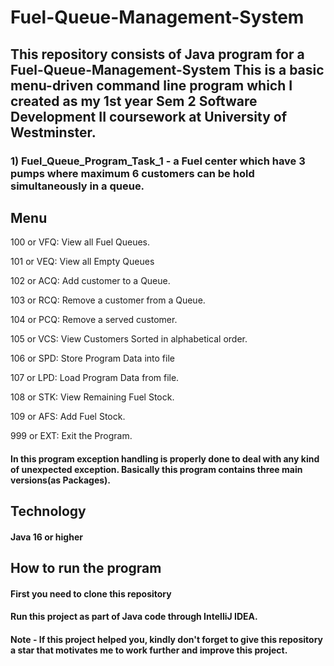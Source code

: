 # Fuel-Queue-Management-System

## This repository consists of Java program for a Fuel-Queue-Management-System This is a basic menu-driven command line program which I created as my 1st year Sem 2 Software Development II coursework at University of Westminster.

### 1) Fuel_Queue_Program_Task_1 - a Fuel center which have 3 pumps where maximum 6 customers can be hold simultaneously in a queue.
## Menu

100 or VFQ: View all Fuel Queues.

101 or VEQ: View all Empty Queues

102 or ACQ: Add customer to a Queue.

103 or RCQ: Remove a customer from a Queue.

104 or PCQ: Remove a served customer.

105 or VCS: View Customers Sorted in alphabetical order.

106 or SPD: Store Program Data into file

107 or LPD: Load Program Data from file.

108 or STK: View Remaining Fuel Stock.

109 or AFS: Add Fuel Stock.

999 or EXT: Exit the Program.

#### In this program exception handling is properly done to deal with any kind of unexpected exception. Basically this program contains three main versions(as Packages).

## Technology

#### Java 16 or higher

## How to run the program
#### First you need to clone this repository
#### Run this project as part of Java code through IntelliJ IDEA.
#### Note - If this project helped you, kindly don't forget to give this repository a star that motivates me to work further and improve this project.


